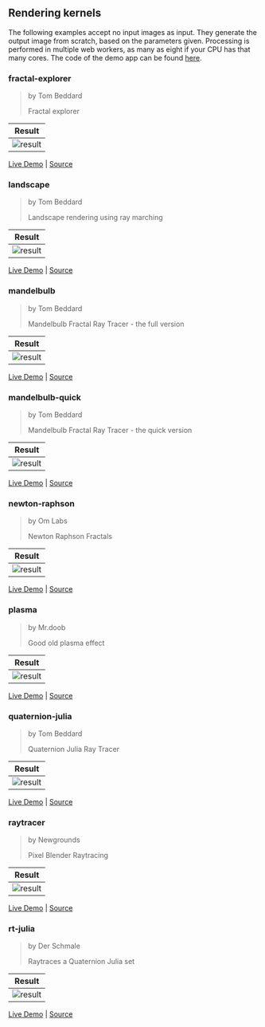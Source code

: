 ## Rendering kernels

The following examples accept no input images as input. They generate the output image from
scratch, based on the parameters given. Processing is performed in multiple web workers, as many as
eight if your CPU has that many cores. The code of the demo app can be found
[here](./rollup-plugin-pb2zig/demos/demo-3/src/App.jsx).

### fractal-explorer

> by Tom Beddard
>
> Fractal explorer


| Result |
|--------|
|![result](./img/fractal-explorer.jpg)|

[Live Demo](https://zigar.net/pb2zig/demo-3/?f=fractal-explorer) |
[Source](./rollup-plugin-pb2zig/demos/demo-3/pbk/fractal-explorer.pbk)

### landscape

> by Tom Beddard
>
> Landscape rendering using ray marching

| Result |
|--------|
|![result](./img/landscape.jpg)|

[Live Demo](https://zigar.net/pb2zig/demo-3/?f=landscape) |
[Source](./rollup-plugin-pb2zig/demos/demo-3/pbk/landscape.pbk)

### mandelbulb

> by Tom Beddard
>
> Mandelbulb Fractal Ray Tracer - the full version

| Result |
|--------|
|![result](./img/mandelbulb.jpg)|

[Live Demo](https://zigar.net/pb2zig/demo-3/?f=mandelbulb) |
[Source](./rollup-plugin-pb2zig/demos/demo-3/pbk/mandelbulb.pbk)

### mandelbulb-quick

> by Tom Beddard
>
> Mandelbulb Fractal Ray Tracer - the quick version

| Result |
|--------|
|![result](./img/mandelbulb-quick.jpg)|

[Live Demo](https://zigar.net/pb2zig/demo-3/?f=mandelbulb-quick) |
[Source](./rollup-plugin-pb2zig/demos/demo-3/pbk/mandelbulb-quick.pbk)

### newton-raphson

> by Om Labs
>
> Newton Raphson Fractals

| Result |
|--------|
|![result](./img/newton-raphson.jpg)|

[Live Demo](https://zigar.net/pb2zig/demo-3/?f=newton-raphson) |
[Source](./rollup-plugin-pb2zig/demos/demo-3/pbk/newton-raphson.pbk)

### plasma

> by Mr.doob
>
> Good old plasma effect

| Result |
|--------|
|![result](./img/plasma.jpg)|

[Live Demo](https://zigar.net/pb2zig/demo-3/?f=plasma) |
[Source](./rollup-plugin-pb2zig/demos/demo-3/pbk/plasma.pbk)

### quaternion-julia

> by Tom Beddard
>
> Quaternion Julia Ray Tracer

| Result |
|--------|
|![result](./img/quaternion-julia.jpg)|

[Live Demo](https://zigar.net/pb2zig/demo-3/?f=quaternion-julia) |
[Source](./rollup-plugin-pb2zig/demos/demo-3/pbk/quaternion-julia.pbk)

### raytracer

> by Newgrounds
>
> Pixel Blender Raytracing

| Result |
|--------|
|![result](./img/raytracer.jpg)|

[Live Demo](https://zigar.net/pb2zig/demo-3/?f=raytracer) |
[Source](./rollup-plugin-pb2zig/demos/demo-3/pbk/raytracer.pbk)

### rt-julia

> by Der Schmale
>
> Raytraces a Quaternion Julia set

| Result |
|--------|
|![result](./img/rt-julia.png)|

[Live Demo](https://zigar.net/pb2zig/demo-3/?f=rt-julia) |
[Source](./rollup-plugin-pb2zig/demos/demo-3/pbk/rt-julia.pbk)

